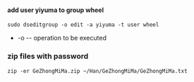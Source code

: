 #### add user yiyuma to group wheel
```
sudo dseditgroup -o edit -a yiyuma -t user wheel
```
- -o -- operation to be executed

### zip files with password
```
zip -er GeZhongMiMa.zip ~/Han/GeZhongMiMa/GeZhongMiMa.txt
```

